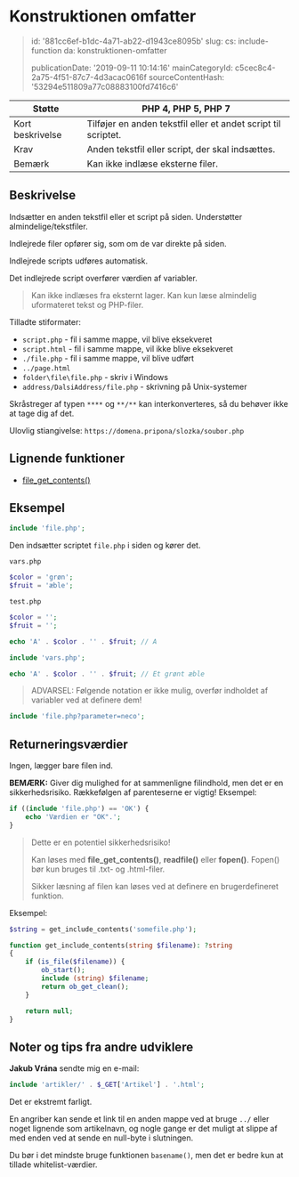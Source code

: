 Konstruktionen omfatter
=======================

> id: '881cc6ef-b1dc-4a71-ab22-d1943ce8095b'
> slug:
> 	cs: include-function
> 	da: konstruktionen-omfatter
> 
> publicationDate: '2019-09-11 10:14:16'
> mainCategoryId: c5cec8c4-2a75-4f51-87c7-4d3acac0616f
> sourceContentHash: '53294e511809a77c08883100fd7416c6'

| Støtte | PHP 4, PHP 5, PHP 7
|---------------|---------
| Kort beskrivelse | Tilføjer en anden tekstfil eller et andet script til scriptet.
| Krav | Anden tekstfil eller script, der skal indsættes.
| Bemærk | Kan ikke indlæse eksterne filer.

Beskrivelse
--------------------------

Indsætter en anden tekstfil eller et script på siden. Understøtter almindelige/tekstfiler.

Indlejrede filer opfører sig, som om de var direkte på siden.

Indlejrede scripts udføres automatisk.

Det indlejrede script overfører værdien af variabler.

> Kan ikke indlæses fra eksternt lager. Kan kun læse almindelig uformateret tekst og PHP-filer.

Tilladte stiformater:

- `script.php` - fil i samme mappe, vil blive eksekveret
- `script.html` - fil i samme mappe, vil ikke blive eksekveret
- `./file.php` - fil i samme mappe, vil blive udført
- `../page.html`
- `folder\file\file.php` - skriv i Windows
- `address/DalsiAddress/file.php` - skrivning på Unix-systemer

Skråstreger af typen `****` og `**/**` kan interkonverteres, så du behøver ikke at tage dig af det.

Ulovlig stiangivelse: `https://domena.pripona/slozka/soubor.php`

Lignende funktioner
--------------------------

- <a href="/file-get-contents">file_get_contents()</a>

Eksempel
--------------------------

```php
include 'file.php';
```

Den indsætter scriptet `file.php` i siden og kører det.

`vars.php`

```php
$color = 'grøn';
$fruit = 'æble';
```

`test.php`

```php
$color = '';
$fruit = '';

echo 'A' . $color . '' . $fruit; // A

include 'vars.php';

echo 'A' . $color . '' . $fruit; // Et grønt æble
```

> ADVARSEL: Følgende notation er ikke mulig, overfør indholdet af variabler ved at definere dem!

```php
include 'file.php?parameter=neco';
```

Returneringsværdier
--------------------------

Ingen, lægger bare filen ind.

**BEMÆRK:** Giver dig mulighed for at sammenligne filindhold, men det er en sikkerhedsrisiko. Rækkefølgen af parenteserne er vigtig! Eksempel:

```php
if ((include 'file.php') == 'OK') {
    echo 'Værdien er "OK".';
}
```

> Dette er en potentiel sikkerhedsrisiko!
>
> Kan løses med **file_get_contents()**, **readfile()** eller **fopen()**. Fopen() bør kun bruges til .txt- og .html-filer.
>
> Sikker læsning af filen kan løses ved at definere en brugerdefineret funktion.

Eksempel:

```php
$string = get_include_contents('somefile.php');

function get_include_contents(string $filename): ?string
{
    if (is_file($filename)) {
        ob_start();
        include (string) $filename;
        return ob_get_clean();
    }

    return null;
}
```

Noter og tips fra andre udviklere
--------------------------

**Jakub Vrána** sendte mig en e-mail:

```php
include 'artikler/' . $_GET['Artikel'] . '.html';
```

Det er ekstremt farligt.

En angriber kan sende et link til en anden mappe ved at bruge `../` eller noget lignende som artikelnavn, og nogle gange er det muligt at slippe af med enden ved at sende en null-byte i slutningen.

Du bør i det mindste bruge funktionen `basename()`, men det er bedre kun at tillade whitelist-værdier.
